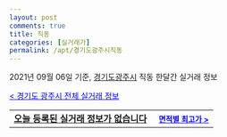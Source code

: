 ```yaml
---
layout: post
comments: true
title: 직동
categories: [실거래가]
permalink: /apt/경기도광주시직동
---
```


2021년 09월 06일 기준, <a href="/apt/경기도광주시">경기도광주시</a> 직동 한달간 실거래 정보

<a style="color: blue;" href="/apt/경기도광주시">< 경기도 광주시 전체 실거래 정보</a>
<!---- start ---->
<table>
  <tr>
    <td colspan="4" style="font-weight: bold;"><a href="/apt/경기도광주시직동{name_without_space}">오늘 등록된 실거래 정보가 없습니다</a> &nbsp;&nbsp;&nbsp; <a style="color: blue; font-size: smaller;" href="/apt/경기도광주시직동{name_without_space}">면적별 최고가 ></a></td>
  </tr>
    
</table>
<!---- end ---->
    